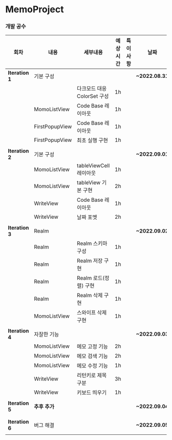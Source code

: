 # MemoProject
### 개발 공수
| 회차 | 내용 | 세부내용 | 예상시간 | 특이사항 | 날짜 |
| --- | --- | --- | --- | --- | --- |
| **Iteration 1** | 기본 구성 |  |  |  | **~2022.08.31** |
|  |  | 다크모드 대응 ColorSet 구성 | 1h |  |  |
|  | MomoListView | Code Base 레이아웃 | 1h |  |  |
|  | FirstPopupView | Code Base 레이아웃 | 1h |  |  |
|  | FirstPopupView | 최초 실행 구현 | 1h |  |  |
|  |  |  |  |  |  |
| **Iteration 2** | 기본 구성 |  |  |  | **~2022.09.01** |
|  | MomoListView | tableViewCell 레이아웃 | 1h |  |  |
|  | MomoListView | tableView 기본 구현 | 2h |  |  |
|  | WriteView | Code Base 레이아웃 | 1h |  |  |
|  | WriteView | 날짜 포멧 | 2h |  |  |
|  |  |  |  |  |  |
| **Iteration 3** | Realm |  |  |  | **~2022.09.02** |
|  | Realm | Realm 스키마 구성 | 1h |  |  |
|  | Realm | Realm 저장 구현 | 1h |  |  |
|  | Realm | Realm 로드(정렬) 구현 | 1h |  |  |
|  | Realm | Realm 삭제 구현 | 1h |  |  |
|  | MomoListView | 스와이프 삭제 구현 | 1h |  |  |
|  |  |  |  |  |  |
| **Iteration 4** | 자잘한 기능 |  |  |  | **~2022.09.03** |
|  | MomoListView | 메모 고정 기능 | 2h |  |  |
|  | MomoListView | 메모 검색 기능 | 2h |  |  |
|  | MomoListView | 메모 수정 기능 | 1h |  |  |
|  | WriteView | 리턴키로 제목 구분 | 3h |  |  |
|  | WriteView | 키보드 띄우기 | 1h |  |  |
|  |  |  |  |  |  |
| **Iteration 5** | **추후 추가** |  |  |  | **~2022.09.04** |
|  |  |  |  |  |  |
|  |  |  |  |  |  |
| **Iteration 6** | 버그 해결 |  |  |  | **~2022.09.05** |
|  |  |  |  |  |  |
